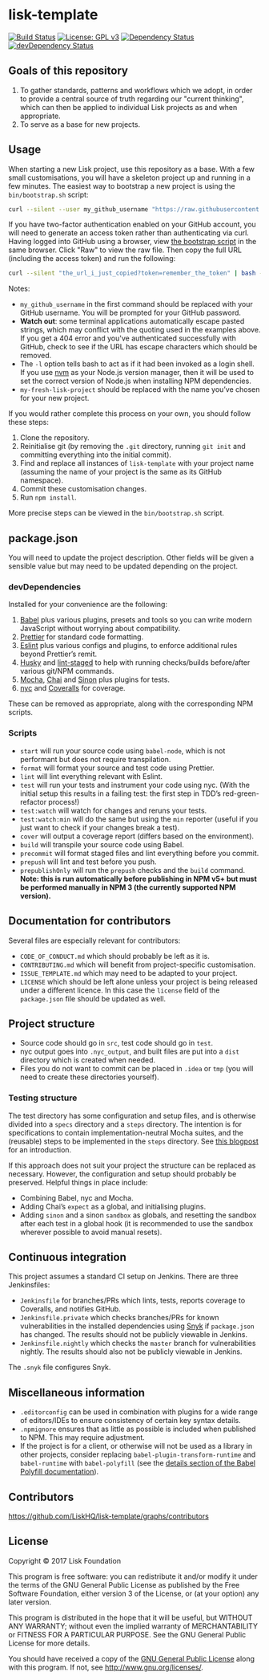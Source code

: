 # lisk-template

[![Build Status](https://jenkins.lisk.io/buildStatus/icon?job=lisk-template/master)](https://jenkins.lisk.io/job/lisk-template/job/master/)
[![License: GPL v3](https://img.shields.io/badge/License-GPL%20v3-blue.svg)](http://www.gnu.org/licenses/gpl-3.0)
<a href="https://david-dm.org/LiskHQ/lisk-template"><img src="https://david-dm.org/LiskHQ/lisk-template.svg" alt="Dependency Status"></a>
<a href="https://david-dm.org/LiskHQ/lisk-template/?type=dev"><img src="https://david-dm.org/LiskHQ/lisk-template/dev-status.svg" alt="devDependency Status"></a>

## Goals of this repository

1. To gather standards, patterns and workflows which we adopt, in order to provide a central source of truth regarding our "current thinking", which can then be applied to individual Lisk projects as and when appropriate.
1. To serve as a base for new projects.

## Usage

When starting a new Lisk project, use this repository as a base. With a few small customisations, you will have a skeleton project up and running in a few minutes. The easiest way to bootstrap a new project is using the `bin/bootstrap.sh` script:

```sh
curl --silent --user my_github_username "https://raw.githubusercontent.com/LiskHQ/lisk-template/master/bin/bootstrap.sh" | bash -ls my-fresh-lisk-project
```

If you have two-factor authentication enabled on your GitHub account, you will need to generate an access token rather than authenticating via curl. Having logged into GitHub using a browser, view [the bootstrap script][bootstrap-script] in the same browser. Click "Raw" to view the raw file. Then copy the full URL (including the access token) and run the following:

```sh
curl --silent "the_url_i_just_copied?token=remember_the_token" | bash -ls my-fresh-lisk-project
```

Notes:

- `my_github_username` in the first command should be replaced with your GitHub username. You will be prompted for your GitHub password.
- **Watch out**: some terminal applications automatically escape pasted strings, which may conflict with the quoting used in the examples above. If you get a 404 error and you've authenticated successfully with GitHub, check to see if the URL has escape characters which should be removed.
- The `-l` option tells bash to act as if it had been invoked as a login shell. If you use [nvm][nvm] as your Node.js version manager, then it will be used to set the correct version of Node.js when installing NPM dependencies.
- `my-fresh-lisk-project` should be replaced with the name you’ve chosen for your new project.

If you would rather complete this process on your own, you should follow these steps:

1. Clone the repository.
1. Reinitialise git (by removing the `.git` directory, running `git init` and committing everything into the initial commit).
1. Find and replace all instances of `lisk-template` with your project name (assuming the name of your project is the same as its GitHub namespace).
1. Commit these customisation changes.
1. Run `npm install`.

More precise steps can be viewed in the `bin/bootstrap.sh` script.

## package.json

You will need to update the project description. Other fields will be given a sensible value but may need to be updated depending on the project.

### devDependencies

Installed for your convenience are the following:

1. [Babel][babel] plus various plugins, presets and tools so you can write modern JavaScript without worrying about compatibility.
1. [Prettier][prettier] for standard code formatting.
1. [Eslint][eslint] plus various configs and plugins, to enforce additional rules beyond Prettier’s remit.
1. [Husky][husky] and [lint-staged][lint-staged] to help with running checks/builds before/after various git/NPM commands.
1. [Mocha][mocha], [Chai][chai] and [Sinon][sinon] plus plugins for tests.
1. [nyc][nyc] and [Coveralls][coveralls] for coverage.

These can be removed as appropriate, along with the corresponding NPM scripts.

### Scripts

- `start` will run your source code using `babel-node`, which is not performant but does not require transpilation.
- `format` will format your source and test code using Prettier.
- `lint` will lint everything relevant with Eslint.
- `test` will run your tests and instrument your code using nyc. (With the initial setup this results in a failing test: the first step in TDD’s red-green-refactor process!)
- `test:watch` will watch for changes and reruns your tests.
- `test:watch:min` will do the same but using the `min` reporter (useful if you just want to check if your changes break a test).
- `cover` will output a coverage report (differs based on the environment).
- `build` will transpile your source code using Babel.
- `precommit` will format staged files and lint everything before you commit.
- `prepush` will lint and test before you push.
- `prepublishOnly` will run the `prepush` checks and the `build` command. **Note: this is run automatically before publishing in NPM v5+ but must be performed manually in NPM 3 (the currently supported NPM version).**

## Documentation for contributors

Several files are especially relevant for contributors:
- `CODE_OF_CONDUCT.md` which should probably be left as it is.
- `CONTRIBUTING.md` which will benefit from project-specific customisation.
- `ISSUE_TEMPLATE.md` which may need to be adapted to your project.
- `LICENSE` which should be left alone unless your project is being released under a different licence. In this case the `license` field of the `package.json` file should be updated as well.

## Project structure

- Source code should go in `src`, test code should go in `test`.
- nyc output goes into `.nyc_output`, and built files are put into a `dist` directory which is created when needed.
- Files you do not want to commit can be placed in `.idea` or `tmp` (you will need to create these directories yourself).

### Testing structure

The test directory has some configuration and setup files, and is otherwise divided into a `specs` directory and a `steps` directory. The intention is for specifications to contain implementation-neutral Mocha suites, and the (reusable) steps to be implemented in the `steps` directory. See [this blogpost][gwt-blogpost] for an introduction.

If this approach does not suit your project the structure can be replaced as necessary. However, the configuration and setup should probably be preserved. Helpful things in place include:

- Combining Babel, nyc and Mocha.
- Adding Chai’s `expect` as a global, and initialising plugins.
- Adding `sinon` and a sinon `sandbox` as globals, and resetting the sandbox after each test in a global hook (it is recommended to use the sandbox wherever possible to avoid manual resets).

## Continuous integration

This project assumes a standard CI setup on Jenkins. There are three Jenkinsfiles:

- `Jenkinsfile` for branches/PRs which lints, tests, reports coverage to Coveralls, and notifies GitHub.
- `Jenkinsfile.private` which checks branches/PRs for known vulnerabilities in the installed dependencies using [Snyk][snyk] if `package.json` has changed. The results should not be publicly viewable in Jenkins.
- `Jenkinsfile.nightly` which checks the `master` branch for vulnerabilities nightly. The results should also not be publicly viewable in Jenkins.

The `.snyk` file configures Snyk.

## Miscellaneous information

- `.editorconfig` can be used in combination with plugins for a wide range of editors/IDEs to ensure consistency of certain key syntax details.
- `.npmignore` ensures that as little as possible is included when published to NPM. This may require adjustment.
- If the project is for a client, or otherwise will not be used as a library in other projects, consider replacing `babel-plugin-transform-runtime` and `babel-runtime` with `babel-polyfill` (see the [details section of the Babel Polyfill documentation](babel-polyfill-details)).

## Contributors

https://github.com/LiskHQ/lisk-template/graphs/contributors

## License

Copyright © 2017 Lisk Foundation

This program is free software: you can redistribute it and/or modify it under the terms of the GNU General Public License as published by the Free Software Foundation, either version 3 of the License, or (at your option) any later version.

This program is distributed in the hope that it will be useful, but WITHOUT ANY WARRANTY; without even the implied warranty of MERCHANTABILITY or FITNESS FOR A PARTICULAR PURPOSE. See the GNU General Public License for more details.

You should have received a copy of the [GNU General Public License][license] along with this program.  If not, see <http://www.gnu.org/licenses/>.


[babel]: https://babeljs.io/
[babel-polyfill-details]: http://babeljs.io/docs/usage/polyfill#details
[bootstrap-script]: https://github.com/LiskHQ/lisk-template/blob/master/bin/bootstrap.sh
[chai]: http://chaijs.com/
[coveralls]: https://coveralls.io/
[eslint]: https://eslint.org/
[gwt-blogpost]: https://blog.lisk.io/bdd-style-unit-testing-with-mocha-704137e429d5
[husky]: https://github.com/typicode/husky
[license]: https://github.com/LiskHQ/lisk-template/tree/master/LICENSE
[lint-staged]: https://github.com/okonet/lint-staged
[mocha]: http://mochajs.org/
[nvm]: https://github.com/creationix/nvm
[nyc]: https://istanbul.js.org/
[prettier]: https://prettier.io/
[sinon]: http://sinonjs.org/
[snyk]: https://snyk.io/
